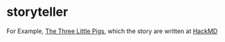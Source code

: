 # storyteller

For Example, [The Three Little Pigs](http://storyteller.iwonder.tw/?https://hackmd.io/s/By_aEVUd), which the story are written at [HackMD](https://hackmd.io/EbAmwRgFgiFoDMAGBB2OUCsBjUcCcSATPnAIb4BsRAZlFKpQBwRFA===)

